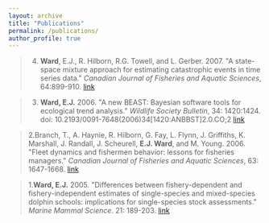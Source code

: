 ```yaml
---
layout: archive
title: "Publications"
permalink: /publications/
author_profile: true
---
```


>4. <b>Ward</b>, E.J., R. Hilborn, R.G. Towell, and L. Gerber. 2007. &quot;A state-space mixture approach for estimating catastrophic events in time series data.&quot; <i>Canadian Journal of Fisheries and Aquatic Sciences</i>, 64:899-910. [link](http://www.nrcresearchpress.com/doi/abs/10.1139/f07-060?journalCode=cjfas#.WZJtzlqGMcg)

>3. <b>Ward, E.J.</b> 2006. &quot;A new BEAST: Bayesian software tools for ecological trend analysis.&quot; <i>Wildlife Society Bulletin</i>, 34: 1420:1424. doi: 10.2193/0091-7648(2006)34[1420:ANBBST]2.0.CO;2 [link](http://onlinelibrary.wiley.com/doi/10.2193/0091-7648(2006)34%5B1420:ANBBST%5D2.0.CO;2/abstract)

>2.Branch, T., A. Haynie, R. Hilborn, G. Fay, L. Flynn, J. Griffiths, K. Marshall, J. Randall, J. Scheurell, <b>E.J. Ward</b>, and M. Young. 2006. &quot;Fleet dynamics and fishermen behavior: lessons for fisheries managers.&quot; <i>Canadian Journal of Fisheries and Aquatic Sciences</i>, 63: 1647-1668. [link](http://www.nrcresearchpress.com/doi/abs/10.1139/f06-072#.WZJr0FqGMcg)

>1.<b>Ward, E.J.</b> 2005. &quot;Differences between fishery-dependent and fishery-independent estimates of single-species and mixed-species dolphin schools: implications for single-species stock assessments.&quot; <i>Marine Mammal Science</i>. 21: 189-203. [link](http://onlinelibrary.wiley.com/doi/10.1111/j.1748-7692.2005.tb01223.x/abstract)
